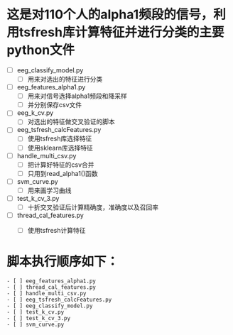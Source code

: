 # 这是对110个人的alpha1频段的信号，利用tsfresh库计算特征并进行分类的主要python文件
- [ ] eeg_classify_model.py
    - [ ] 用来对选出的特征进行分类
- [ ] eeg_features_alpha1.py
    - [ ] 用来对信号选择alpha1频段和降采样
    - [ ] 并分别保存csv文件
- [ ] eeg_k_cv.py
    - [ ] 对选出的特征做交叉验证的脚本
 - [ ] eeg_tsfresh_calcFeatures.py
    - [ ] 使用tsfresh库选择特征
    - [ ] 使用sklearn库选择特征
 - [ ] handle_multi_csv.py
    - [ ] 把计算好特征的csv合并
    - [ ] 只用到read_alpha1()函数
 - [ ] svm_curve.py
    - [ ] 用来画学习曲线
 - [ ] test_k_cv_3.py
    - [ ] 十折交叉验证后计算精确度，准确度以及召回率
 - [ ] thread_cal_features.py
    - [ ] 使用tsfresh计算特征
 
    
 #    脚本执行顺序如下：
    - [ ] eeg_features_alpha1.py
    - [ ] thread_cal_features.py
    - [ ] handle_multi_csv.py
    - [ ] eeg_tsfresh_calcFeatures.py
    - [ ] eeg_classify_model.py
    - [ ] test_k_cv.py
    - [ ] test_k_cv_3.py
    - [ ] svm_curve.py
